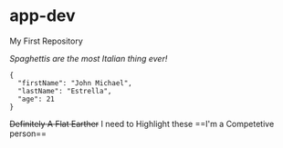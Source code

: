 # app-dev
My First Repository

*Spaghettis are the most Italian thing ever!* 
```
{
  "firstName": "John Michael",
  "lastName": "Estrella",
  "age": 21
}
```
~~Definitely A Flat Earther~~
I need to Highlight these ==I'm a Competetive person==
